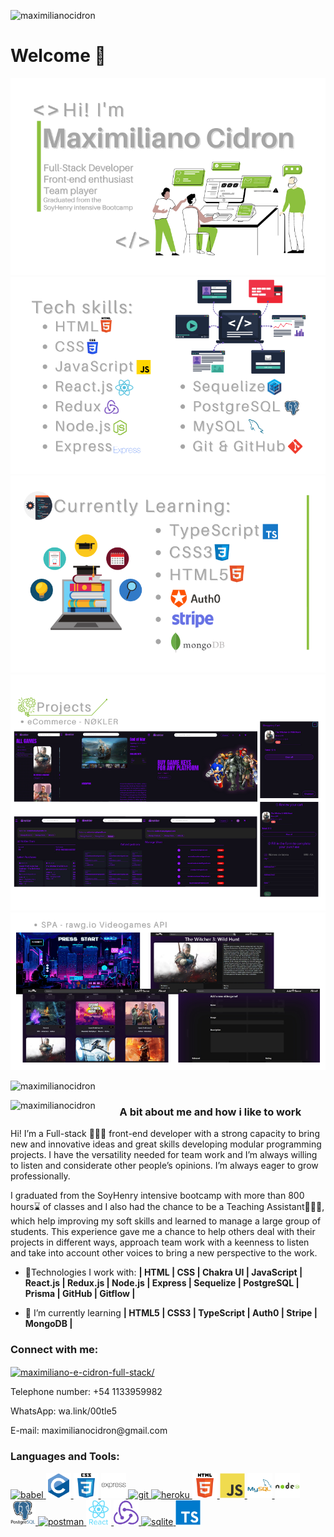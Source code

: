<p align="left"> <img src="https://komarev.com/ghpvc/?username=maximilianocidron&label=Profile%20views&color=0e75b6&style=flat" alt="maximilianocidron" /> </p>
<h1 align="left">Welcome 👋</h1>

![MaximilianoCidronHello](https://github.com/MaximilianoCidron/MaximilianoCidron/blob/main/Hi!%20I'm.png "MaximilianoCidron")
![MaximilianoCidronSkills](https://github.com/MaximilianoCidron/MaximilianoCidron/blob/main/Tech%20skills.png "MaximilianoCidronSkills")
![MaximilianoCidronLearning](https://github.com/MaximilianoCidron/MaximilianoCidron/blob/main/Currently%20Learning.png "MaximilianoCidronLearning")
![MaximilianoCidronNokler](https://github.com/MaximilianoCidron/MaximilianoCidron/blob/main/eCommerce-Nokler.png "MaximilianoCidronNokler")
![MaximilianoCidronSPA](https://github.com/MaximilianoCidron/MaximilianoCidron/blob/main/SPA-VideogamesAPI.png "MaximilianoCidronSPA")

<p>&nbsp;<img align="left" src="https://github-readme-stats.vercel.app/api?username=maximilianocidron&show_icons=true&locale=en" alt="maximilianocidron" /></p>

<p><img align="left" src="https://github-readme-streak-stats.herokuapp.com/?user=maximilianocidron&" alt="maximilianocidron" /></p>

<h3 align="center">A bit about me and how i like to work</h3>

Hi! I’m a Full-stack 👨🏻‍💻 front-end developer with a strong capacity to bring new and innovative ideas and great skills developing modular programming projects. I have the versatility needed for team work and I’m always willing to listen and considerate other people’s opinions. I’m always eager to grow professionally. 

I graduated from the SoyHenry intensive bootcamp with more than 800 hours⌛ of classes and I also had the chance to be a Teaching Assistant👨🏻‍🏫, which help improving my soft skills and learned to manage a large group of students. This experience gave me a chance to help others deal with their projects in different ways, approach team work with a keenness to listen and take into account other voices to bring a new perspective to the work.

- 🧠Technologies I work with: **| HTML | CSS | Chakra UI | JavaScript | React.js | Redux.js | Node.js | Express | Sequelize | PostgreSQL | Prisma | GitHub | Gitflow |**

- 🌱 I’m currently learning **| HTML5 | CSS3 | TypeScript | Auth0 | Stripe | MongoDB |**

<h3 align="left">Connect with me:</h3>
<p align="left">
<a href="https://linkedin.com/in/maximiliano-e-cidron-full-stack/" target="blank"><img align="center" src="https://raw.githubusercontent.com/rahuldkjain/github-profile-readme-generator/master/src/images/icons/Social/linked-in-alt.svg" alt="maximiliano-e-cidron-full-stack/" height="30" width="40" /></a>
</p>
<p align="left">Telephone number: +54 1133959982</p>
<p align="left">WhatsApp: wa.link/00tle5</p>
<p align="left">E-mail: maximilianocidron@gmail.com</p>

<h3 align="left">Languages and Tools:</h3>
<p align="left"> <a href="https://babeljs.io/" target="_blank" rel="noreferrer"> <img src="https://www.vectorlogo.zone/logos/babeljs/babeljs-icon.svg" alt="babel" width="40" height="40"/> </a> <a href="https://www.cprogramming.com/" target="_blank" rel="noreferrer"> <img src="https://raw.githubusercontent.com/devicons/devicon/master/icons/c/c-original.svg" alt="c" width="40" height="40"/> </a> <a href="https://www.w3schools.com/css/" target="_blank" rel="noreferrer"> <img src="https://raw.githubusercontent.com/devicons/devicon/master/icons/css3/css3-original-wordmark.svg" alt="css3" width="40" height="40"/> </a> <a href="https://expressjs.com" target="_blank" rel="noreferrer"> <img src="https://raw.githubusercontent.com/devicons/devicon/master/icons/express/express-original-wordmark.svg" alt="express" width="40" height="40"/> </a> <a href="https://git-scm.com/" target="_blank" rel="noreferrer"> <img src="https://www.vectorlogo.zone/logos/git-scm/git-scm-icon.svg" alt="git" width="40" height="40"/> </a> <a href="https://heroku.com" target="_blank" rel="noreferrer"> <img src="https://www.vectorlogo.zone/logos/heroku/heroku-icon.svg" alt="heroku" width="40" height="40"/> </a> <a href="https://www.w3.org/html/" target="_blank" rel="noreferrer"> <img src="https://raw.githubusercontent.com/devicons/devicon/master/icons/html5/html5-original-wordmark.svg" alt="html5" width="40" height="40"/> </a> <a href="https://developer.mozilla.org/en-US/docs/Web/JavaScript" target="_blank" rel="noreferrer"> <img src="https://raw.githubusercontent.com/devicons/devicon/master/icons/javascript/javascript-original.svg" alt="javascript" width="40" height="40"/> </a> <a href="https://www.mysql.com/" target="_blank" rel="noreferrer"> <img src="https://raw.githubusercontent.com/devicons/devicon/master/icons/mysql/mysql-original-wordmark.svg" alt="mysql" width="40" height="40"/> </a> <a href="https://nodejs.org" target="_blank" rel="noreferrer"> <img src="https://raw.githubusercontent.com/devicons/devicon/master/icons/nodejs/nodejs-original-wordmark.svg" alt="nodejs" width="40" height="40"/> </a> <a href="https://www.postgresql.org" target="_blank" rel="noreferrer"> <img src="https://raw.githubusercontent.com/devicons/devicon/master/icons/postgresql/postgresql-original-wordmark.svg" alt="postgresql" width="40" height="40"/> </a> <a href="https://postman.com" target="_blank" rel="noreferrer"> <img src="https://www.vectorlogo.zone/logos/getpostman/getpostman-icon.svg" alt="postman" width="40" height="40"/> </a> <a href="https://reactjs.org/" target="_blank" rel="noreferrer"> <img src="https://raw.githubusercontent.com/devicons/devicon/master/icons/react/react-original-wordmark.svg" alt="react" width="40" height="40"/> </a> <a href="https://redux.js.org" target="_blank" rel="noreferrer"> <img src="https://raw.githubusercontent.com/devicons/devicon/master/icons/redux/redux-original.svg" alt="redux" width="40" height="40"/> </a> <a href="https://www.sqlite.org/" target="_blank" rel="noreferrer"> <img src="https://www.vectorlogo.zone/logos/sqlite/sqlite-icon.svg" alt="sqlite" width="40" height="40"/> </a> <a href="https://www.typescriptlang.org/" target="_blank" rel="noreferrer"> <img src="https://raw.githubusercontent.com/devicons/devicon/master/icons/typescript/typescript-original.svg" alt="typescript" width="40" height="40"/> </a> </p>
